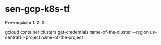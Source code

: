 # sen-gcp-k8s-tf

Pre-requisite
1.
2.
3.



gcloud container clusters get-credentials name-of-the-cluster --region us-central1 --project name-of-the-project

